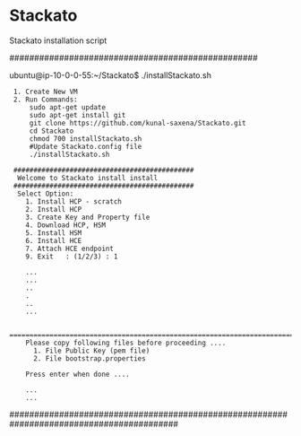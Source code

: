 # Stackato
Stackato installation script

##################################################

ubuntu@ip-10-0-0-55:~/Stackato$ ./installStackato.sh

     1. Create New VM
     2. Run Commands: 
         sudo apt-get update
         sudo apt-get install git
         git clone https://github.com/kunal-saxena/Stackato.git
         cd Stackato
         chmod 700 installStackato.sh
         #Update Stackato.config file
         ./installStackato.sh
        
     #############################################  
      Welcome to Stackato install install
     #############################################
      Select Option:
        1. Install HCP - scratch    
        2. Install HCP
        3. Create Key and Property file
        4. Download HCP, HSM
        5. Install HSM
        6. Install HCE
        7. Attach HCE endpoint
        9. Exit   : (1/2/3) : 1

        ...
        ...
        ..
        .
        ..
        ...

        =======================================================================
        Please copy following files before proceeding ....
          1. File Public Key (pem file)
          2. File bootstrap.properties
        
        Press enter when done ....

        ...
        ...
        


##########################################################################################


